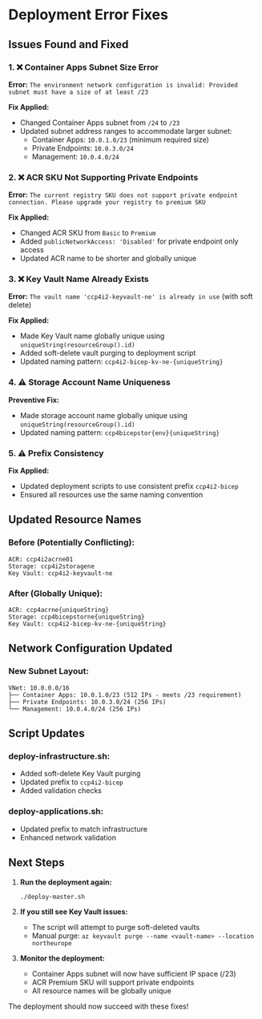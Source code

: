 # Deployment Error Fixes

## Issues Found and Fixed

### 1. ❌ Container Apps Subnet Size Error
**Error:** `The environment network configuration is invalid: Provided subnet must have a size of at least /23`

**Fix Applied:**
- Changed Container Apps subnet from `/24` to `/23`
- Updated subnet address ranges to accommodate larger subnet:
  - Container Apps: `10.0.1.0/23` (minimum required size)
  - Private Endpoints: `10.0.3.0/24` 
  - Management: `10.0.4.0/24`

### 2. ❌ ACR SKU Not Supporting Private Endpoints
**Error:** `The current registry SKU does not support private endpoint connection. Please upgrade your registry to premium SKU`

**Fix Applied:**
- Changed ACR SKU from `Basic` to `Premium`
- Added `publicNetworkAccess: 'Disabled'` for private endpoint only access
- Updated ACR name to be shorter and globally unique

### 3. ❌ Key Vault Name Already Exists
**Error:** `The vault name 'ccp4i2-keyvault-ne' is already in use` (with soft delete)

**Fix Applied:**
- Made Key Vault name globally unique using `uniqueString(resourceGroup().id)`
- Added soft-delete vault purging to deployment script
- Updated naming pattern: `ccp4i2-bicep-kv-ne-{uniqueString}`

### 4. ⚠️ Storage Account Name Uniqueness
**Preventive Fix:**
- Made storage account name globally unique using `uniqueString(resourceGroup().id)`
- Updated naming pattern: `ccp4bicepstor{env}{uniqueString}`

### 5. ⚠️ Prefix Consistency
**Fix Applied:**
- Updated deployment scripts to use consistent prefix `ccp4i2-bicep`
- Ensured all resources use the same naming convention

## Updated Resource Names

### Before (Potentially Conflicting):
```
ACR: ccp4i2acrne01
Storage: ccp4i2storagene  
Key Vault: ccp4i2-keyvault-ne
```

### After (Globally Unique):
```
ACR: ccp4acrne{uniqueString}
Storage: ccp4bicepstorne{uniqueString}
Key Vault: ccp4i2-bicep-kv-ne-{uniqueString}
```

## Network Configuration Updated

### New Subnet Layout:
```
VNet: 10.0.0.0/16
├── Container Apps: 10.0.1.0/23 (512 IPs - meets /23 requirement)
├── Private Endpoints: 10.0.3.0/24 (256 IPs)
└── Management: 10.0.4.0/24 (256 IPs)
```

## Script Updates

### deploy-infrastructure.sh:
- Added soft-delete Key Vault purging
- Updated prefix to `ccp4i2-bicep`
- Added validation checks

### deploy-applications.sh:
- Updated prefix to match infrastructure
- Enhanced network validation

## Next Steps

1. **Run the deployment again:**
   ```bash
   ./deploy-master.sh
   ```

2. **If you still see Key Vault issues:**
   - The script will attempt to purge soft-deleted vaults
   - Manual purge: `az keyvault purge --name <vault-name> --location northeurope`

3. **Monitor the deployment:**
   - Container Apps subnet will now have sufficient IP space (/23)
   - ACR Premium SKU will support private endpoints
   - All resource names will be globally unique

The deployment should now succeed with these fixes!